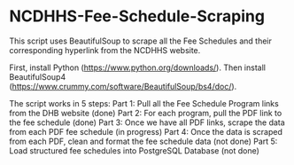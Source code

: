 # NCDHHS-Fee-Schedule-Scraping
This script uses BeautifulSoup to scrape all the Fee Schedules and their corresponding hyperlink from the NCDHHS website. 

First, install Python (https://www.python.org/downloads/). Then install BeautifulSoup4 (https://www.crummy.com/software/BeautifulSoup/bs4/doc/).

The script works in 5 steps: 
  Part 1: Pull all the Fee Schedule Program links from the DHB website (done)
  Part 2: For each program, pull the PDF link to the fee schedule (done)
  Part 3: Once we have all PDF links, scrape the data from each PDF fee schedule (in progress)
  Part 4: Once the data is scraped from each PDF, clean and format the fee schedule data (not done)
  Part 5: Load structured fee schedules into PostgreSQL Database (not done)
